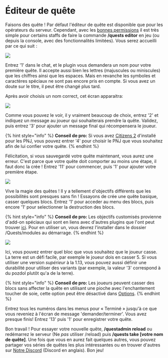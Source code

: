 # Éditeur de quête

Faisons des quête ! Par défaut l'éditeur de quête est disponible que pour les opérateurs du serveur. Cependant, avec les [bonnes permissions](https://pikamug.gitbook.io/quests/v/french-francais/configuration/commands-and-permissions) il est très simple pour certains staffs de faire la commande **/quests editor** en jeu (ou depuis la console, avec des fonctionnalités limitées). Vous serez accueilli par ce qui suit :

![](https://camo.githubusercontent.com/fd0571c9f8dd71b0cdcd37522e00efd6841fb861d9c74cc0f0936b5688ba6f39/68747470733a2f2f692e696d6775722e636f6d2f35664c645170612e706e67)

Entrez '1' dans le chat, et le plugin vous demandera un nom pour votre première quête. Il accepte aussi bien les lettres (majuscules ou miniscules) que les chiffres ainsi que les espaces. Mais en revanche les symboles et caractères spéciaux ne sont pas encore pris en compte. Si vous avez un doute sur le titre, il peut être changé plus tard.

Après avoir choisis un nom correct, cet écran apparaitra:

![](https://camo.githubusercontent.com/fda7a8693ba61b3a030bccc4911a806db2346282c26833a2d3d9195be39f2641/68747470733a2f2f692e696d6775722e636f6d2f4865473977394b2e706e67)

Comme vous pouvez le voir, il y vraiment beaucoup de choix, entrez '2' et indiquez un message au joueur qui souhaiterais prendre la quête. Validez, puis entrez '3' pour ajouter un message final qui récompensera le joueur.

{% hint style="info" %}
**Conseil de pro:** Si vous avez [Citizens 2](https://www.spigotmc.org/resources/citizens.13811/) d'installé pour les PNJ, vous pouvez entrer '4' pour choisir le PNJ que vous souhaitez afin de lui confier votre quête.
{% endhint %}

Félicitation, si vous sauvegardé votre quête maintenant, vous aurez une erreur. C'est parce que votre quête doit comporter au moins une étape, il faut donc la crée ! Entrez '11' pour commencer, puis '1' pour ajouter votre première étape.

![](https://camo.githubusercontent.com/9065d04debad1a0a95a37fc3baa6518478dd7d4989d3abd63773f7b8c6a385ea/68747470733a2f2f692e696d6775722e636f6d2f61556562344a512e706e67)

Vive la magie des quêtes ! Il y a tellement d'objectifs différents que les possibilités sont presques sans fin ! Essayons de crée une quête basique, casser quelques blocs. Entrez '1' pour acceder au menu des blocs, puis encore '1' pour selectionner la destruction des blocs.

{% hint style="info" %}
**Conseil de pro:** Les objectifs customisés provienne d'add-on spéciaux qui sont en liens avec d'autres plugins que l'ont peut trouver [ici](https://pikamug.gitbook.io/quests/v/french-francais/intermediaire/modules). Pour en utiliser un, vous devrez l'installer dans le dossier /Quests/modules au démarrage.
{% endhint %}

![](https://camo.githubusercontent.com/e30adfdd454a751bb6ac89e116223d44731c9ecb7939bbe0438de6ecbb2da2c4/68747470733a2f2f692e696d6775722e636f6d2f393267764744492e706e67)

Ici, vous pouvez entrer quel bloc que vous souhaitez que le joueur casse. La terre est un défi facile, par exemple le joueur dois en casser 5. Si vous utiliser une version _supérieur_ à la 1.13, vous pouvez aussi définir une durabilité pour utiliser des variants (par exemple, la valeur '3' correspond à du pozdol plutôt qu'a de la terre).

{% hint style="info" %}
**Conseil de pro:** Les joueurs peuvent casser des blocs sans affecter la quête en utilisant une pioche avec l'enchantement toucher de soie, cette option peut être désactivé dans [Options](../beginner/options.md).
{% endhint %}

Entrez tous les numéros dans les menus pour « Terminé » jusqu'à ce que vous reveniez à l'écran de message 'demander/terminer'. Vous avez presque finis! Entrez '13' puis '1' pour enregistrer votre quête.

Bon travail ! Pour essayer votre nouvelle quête, **/questadmin reload** ou redémarrez le serveur (Ne _pas_ utiliser /reload) puis **/quests take \[votre nom de quête]**. Une fois que vous en aurez fait quelques autres, vous pouvez partager vos séries de quêtes les plus intéressantes ou en trouver d'autres sur [Notre Discord](https://discordapp.com/invite/d56CQ6e) (Discord en anglais). Bon jeu!
